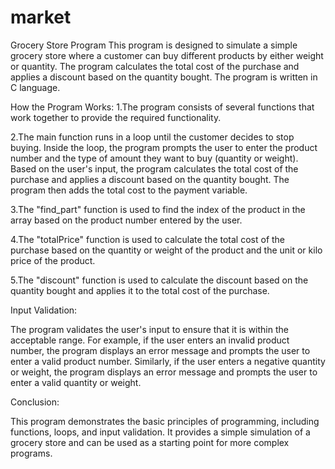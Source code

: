 # market

Grocery Store Program
This program is designed to simulate a simple grocery store where a customer can buy different products by either weight or quantity. The program calculates the total cost of the purchase and applies a discount based on the quantity bought. The program is written in C language.

How the Program Works:
1.The program consists of several functions that work together to provide the required functionality.

2.The main function runs in a loop until the customer decides to stop buying. Inside the loop, the program prompts the user to enter the product number and the type of amount they want to buy (quantity or weight). Based on the user's input, the program calculates the total cost of the purchase and applies a discount based on the quantity bought. The program then adds the total cost to the payment variable.

3.The "find_part" function is used to find the index of the product in the array based on the product number entered by the user.

4.The "totalPrice" function is used to calculate the total cost of the purchase based on the quantity or weight of the product and the unit or kilo price of the product.

5.The "discount" function is used to calculate the discount based on the quantity bought and applies it to the total cost of the purchase.

Input Validation:

The program validates the user's input to ensure that it is within the acceptable range. For example, if the user enters an invalid product number, the program displays an error message and prompts the user to enter a valid product number. Similarly, if the user enters a negative quantity or weight, the program displays an error message and prompts the user to enter a valid quantity or weight.

Conclusion:

This program demonstrates the basic principles of programming, including functions, loops, and input validation. It provides a simple simulation of a grocery store and can be used as a starting point for more complex programs.
